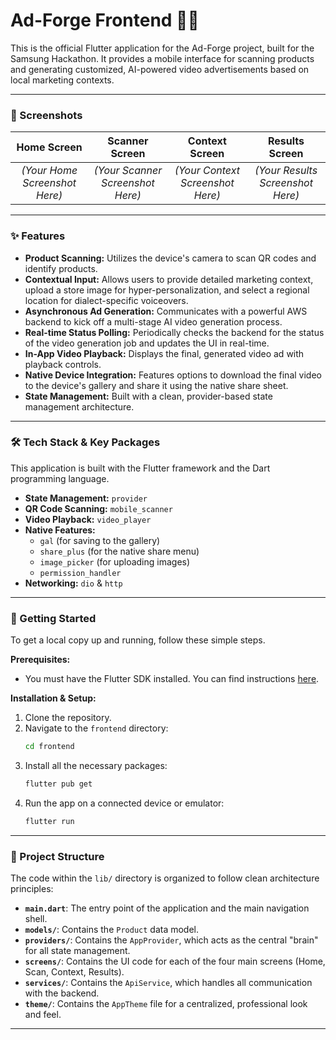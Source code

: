 # Ad-Forge Frontend 📱✨

This is the official Flutter application for the Ad-Forge project, built for the Samsung Hackathon. It provides a mobile interface for scanning products and generating customized, AI-powered video advertisements based on local marketing contexts.

---

### 📸 Screenshots

| Home Screen | Scanner Screen | Context Screen | Results Screen |
| :---: | :---: | :---: | :---: |
| *(Your Home Screenshot Here)* | *(Your Scanner Screenshot Here)* | *(Your Context Screenshot Here)* | *(Your Results Screenshot Here)* |


---

### ✨ Features

* **Product Scanning:** Utilizes the device's camera to scan QR codes and identify products.
* **Contextual Input:** Allows users to provide detailed marketing context, upload a store image for hyper-personalization, and select a regional location for dialect-specific voiceovers.
* **Asynchronous Ad Generation:** Communicates with a powerful AWS backend to kick off a multi-stage AI video generation process.
* **Real-time Status Polling:** Periodically checks the backend for the status of the video generation job and updates the UI in real-time.
* **In-App Video Playback:** Displays the final, generated video ad with playback controls.
* **Native Device Integration:** Features options to download the final video to the device's gallery and share it using the native share sheet.
* **State Management:** Built with a clean, provider-based state management architecture.

---

### 🛠️ Tech Stack & Key Packages

This application is built with the Flutter framework and the Dart programming language.

* **State Management:** `provider`
* **QR Code Scanning:** `mobile_scanner`
* **Video Playback:** `video_player`
* **Native Features:**
    * `gal` (for saving to the gallery)
    * `share_plus` (for the native share menu)
    * `image_picker` (for uploading images)
    * `permission_handler`
* **Networking:** `dio` & `http`

---

### 🚀 Getting Started

To get a local copy up and running, follow these simple steps.

**Prerequisites:**
* You must have the Flutter SDK installed. You can find instructions [here](https://flutter.dev/docs/get-started/install).

**Installation & Setup:**
1.  Clone the repository.
2.  Navigate to the `frontend` directory:
    ```sh
    cd frontend
    ```
3.  Install all the necessary packages:
    ```sh
    flutter pub get
    ```
4.  Run the app on a connected device or emulator:
    ```sh
    flutter run
    ```

---

### 📂 Project Structure

The code within the `lib/` directory is organized to follow clean architecture principles:

* **`main.dart`**: The entry point of the application and the main navigation shell.
* **`models/`**: Contains the `Product` data model.
* **`providers/`**: Contains the `AppProvider`, which acts as the central "brain" for all state management.
* **`screens/`**: Contains the UI code for each of the four main screens (Home, Scan, Context, Results).
* **`services/`**: Contains the `ApiService`, which handles all communication with the backend.
* **`theme/`**: Contains the `AppTheme` file for a centralized, professional look and feel.

---

